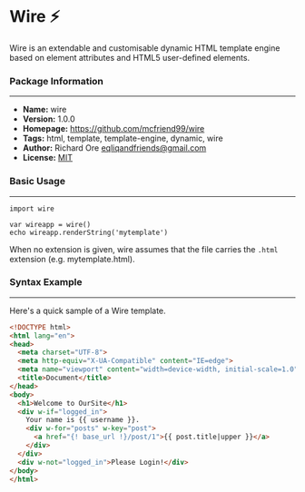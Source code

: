 # Wire &#x26A1;

Wire is an extendable and customisable dynamic HTML template engine based on element attributes and HTML5 user-defined elements.

### Package Information
---

- **Name:** wire
- **Version:** 1.0.0
- **Homepage:** https://github.com/mcfriend99/wire
- **Tags:** html, template, template-engine, dynamic, wire
- **Author:** Richard Ore <eqliqandfriends@gmail.com>
- **License:** [MIT](https://github.com/mcfriend99/wire/blob/main/LICENSE)

### Basic Usage
---

```
import wire

var wireapp = wire()
echo wireapp.renderString('mytemplate')
```

When no extension is given, wire assumes that the file carries the `.html` extension (e.g. mytemplate.html).

### Syntax Example
---

Here's a quick sample of a Wire template.

```html
<!DOCTYPE html>
<html lang="en">
<head>
  <meta charset="UTF-8">
  <meta http-equiv="X-UA-Compatible" content="IE=edge">
  <meta name="viewport" content="width=device-width, initial-scale=1.0">
  <title>Document</title>
</head>
<body>
  <h1>Welcome to OurSite</h1>
  <div w-if="logged_in">
    Your name is {{ username }}.
    <div w-for="posts" w-key="post">
      <a href="{! base_url !}/post/1">{{ post.title|upper }}</a>
    </div>
  </div>
  <div w-not="logged_in">Please Login!</div>
</body>
</html>
```
